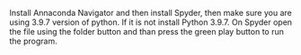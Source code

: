 Install Annaconda Navigator and then install Spyder, then make sure you are using 3.9.7 version of python.
If it is not install Python 3.9.7.
On Spyder open the file using the folder button and than press the green play button to run the program.
